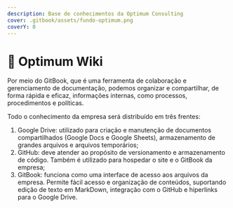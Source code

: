 ```yaml
---
description: Base de conhecimentos da Optimum Consulting
cover: .gitbook/assets/fundo-optimum.png
coverY: 0
---
```


# 📓 Optimum Wiki

Por meio do GitBook, que é uma ferramenta de colaboração e gerenciamento de documentação, podemos organizar e compartilhar, de forma rápida e eficaz, informações internas, como processos, procedimentos e políticas.

Todo o conhecimento da empresa será distribuído em três frentes:

1. Google Drive: utilizado para criação e manutenção de documentos compartilhados (Google Docs e Google Sheets), armazenamento de grandes arquivos e arquivos temporários;
2. GitHub: deve atender ao propósito de versionamento e armazenamento de código. Também é utilizado para hospedar o site e o GitBook da empresa;
3. GitBook: funciona como uma interface de acesso aos arquivos da empresa. Permite fácil acesso e organização de conteúdos, suportando edição de texto em MarkDown, integração com o GitHub e hiperlinks para o Google Drive.
